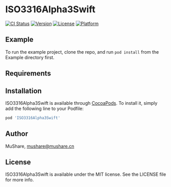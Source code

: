 # ISO3316Alpha3Swift

[![CI Status](https://img.shields.io/travis/MuShare/ISO3316Alpha3Swift.svg?style=flat)](https://travis-ci.org/MuShare/ISO3316Alpha3Swift)
[![Version](https://img.shields.io/cocoapods/v/ISO3316Alpha3Swift.svg?style=flat)](https://cocoapods.org/pods/ISO3316Alpha3Swift)
[![License](https://img.shields.io/cocoapods/l/ISO3316Alpha3Swift.svg?style=flat)](https://cocoapods.org/pods/ISO3316Alpha3Swift)
[![Platform](https://img.shields.io/cocoapods/p/ISO3316Alpha3Swift.svg?style=flat)](https://cocoapods.org/pods/ISO3316Alpha3Swift)

## Example

To run the example project, clone the repo, and run `pod install` from the Example directory first.

## Requirements

## Installation

ISO3316Alpha3Swift is available through [CocoaPods](https://cocoapods.org). To install
it, simply add the following line to your Podfile:

```ruby
pod 'ISO3316Alpha3Swift'
```

## Author

MuShare, mushare@mushare.cn

## License

ISO3316Alpha3Swift is available under the MIT license. See the LICENSE file for more info.
